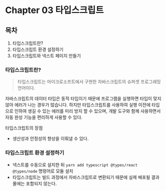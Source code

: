 # Chapter 03 타입스크립트

## 목차
1. 타입스크립트란?
2. 타입스크립트 환경 설정하기
3. 타입스크립트와 넥스트 페이지 만들기

### 타입스크립트란?
> 타입스크립트는 마이크로소프트에서 구현한 자바스크립트의 슈퍼셋 프로그래밍 언어이다.

자바스크립트의 데이터 타입은 동적 타입이기 때문에 프로그램을 실행하면 타입이 맞지 않아 에러가 나는 경우가 많습니다. 하지만 타입스크립트를 사용하여 실행 이전에 타입으로 인하여 생길 수 있는 에러를 미리 방지 할 수 있으며, 개발 도구와 함께 사용하면서 자동 완성 기능을 편리하게 사용할 수 있다.

타입스크립트의 장점
- 생산성과 안정성의 향상을 이뤄낼 수 있다.

### 타입스크립트 환경 설정하기
- 넥스트를 수동으로 설치한 뒤 ```yarn add typescript @types/react @types/node``` 명령어로 모듈 설치
- 타입스크립트는 빌드 과정에서 자바스크립트로 변환되기 때문에 실제 배포될 결과물에는 포함되지 않는다.